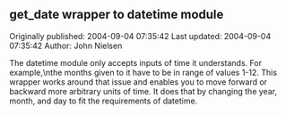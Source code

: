 ## get_date wrapper to datetime module

Originally published: 2004-09-04 07:35:42
Last updated: 2004-09-04 07:35:42
Author: John Nielsen

The datetime module only accepts inputs of time it understands. For example,\nthe months given to it have to be in range of values 1-12. This wrapper works around that issue and enables you to move forward or backward more arbitrary units of time. It does that by changing the year, month, and day to fit the requirements of datetime.
